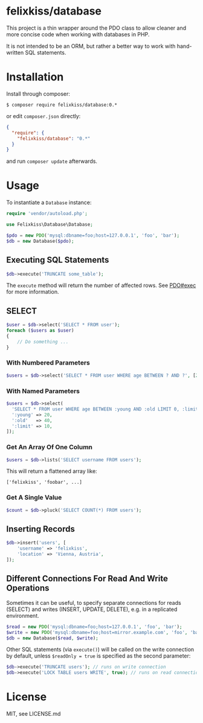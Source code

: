 # felixkiss/database

This project is a thin wrapper around the PDO class to allow cleaner and more
concise code when working with databases in PHP.

It is not intended to be an ORM, but rather a better way to work with
hand-written SQL statements.

# Installation

Install through composer:

```
$ composer require felixkiss/database:0.*
```

or edit `composer.json` directly:

```json
{
  "require": {
    "felixkiss/database": "0.*"
  }
}
```

and run `composer update` afterwards.

# Usage

To instantiate a `Database` instance:

```php
require 'vendor/autoload.php';

use Felixkiss\Database\Database;

$pdo = new PDO('mysql:dbname=foo;host=127.0.0.1', 'foo', 'bar');
$db = new Database($pdo);
```

## Executing SQL Statements

```php
$db->execute('TRUNCATE some_table');
```

The `execute` method will return the number of affected rows. See
[PDO#exec](http://www.php.net/manual/en/pdo.exec.php) for more information.

## SELECT

```php
$user = $db->select('SELECT * FROM user');
foreach ($users as $user)
{
    // Do something ...
}
```

### With Numbered Parameters

```php
$users = $db->select('SELECT * FROM user WHERE age BETWEEN ? AND ?', [20, 40]);
```

### With Named Parameters

```php
$users = $db->select(
  'SELECT * FROM user WHERE age BETWEEN :young AND :old LIMIT 0, :limit', [
  ':young' => 20,
  ':old'   => 40,
  ':limit' => 10,
]);
```

### Get An Array Of One Column

```php
$users = $db->lists('SELECT username FROM users');
```

This will return a flattened array like:

```
['felixkiss', 'foobar', ...]
```

### Get A Single Value

```php
$count = $db->pluck('SELECT COUNT(*) FROM users');
```

## Inserting Records

```php
$db->insert('users', [
    'username' => 'felixkiss',
    'location' => 'Vienna, Austria',
]);
```

## Different Connections For Read And Write Operations

Sometimes it can be useful, to specify separate connections for reads (SELECT)
and writes (INSERT, UPDATE, DELETE), e.g. in a replicated environment.

```php
$read = new PDO('mysql:dbname=foo;host=127.0.0.1', 'foo', 'bar');
$write = new PDO('mysql:dbname=foo;host=mirror.example.com', 'foo', 'bar');
$db = new Database($read, $write);
```

Other SQL statements (via `execute()`) will be called on the write connection by
default, unless `$readOnly = true` is specified as the second parameter:

```php
$db->execute('TRUNCATE users'); // runs on write connection
$db->execute('LOCK TABLE users WRITE', true); // runs on read connection
```

# License

MIT, see LICENSE.md
